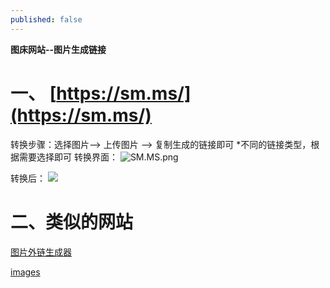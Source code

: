 ```yaml
---
published: false
---
```

**图床网站--图片生成链接**
# 一、 [https://sm.ms/](https://sm.ms/)
转换步骤：选择图片--> 上传图片 --> 复制生成的链接即可
*不同的链接类型，根据需要选择即可
转换界面：
![SM.MS.png](https://i.loli.net/2020/10/08/fJACeFYST7LKtr9.png)

转换后：
![](http://riyugo.com/i/2020/10/08/vuqsdx.png)

# 二、类似的网站
[图片外链生成器](http://riyugo.com/)

[images](https://images.ac.cn/)



